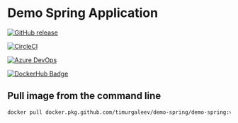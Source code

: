 # Demo Spring Application
 
[![GitHub release](https://img.shields.io/github/release/timurgaleev/demo-spring.svg)](https://github.com/timurgaleev/demo-spring/releases)

[![CircleCI](https://circleci.com/gh/timurgaleev/demo-spring.svg?style=svg)](https://circleci.com/gh/timurgaleev/demo-spring)

[![Azure DevOps](https://dev.azure.com/timurgaleev/timur_galeev/_apis/build/status/timurgaleev.demo-spring?branchName=refs%2Fpull%2F12%2Fmerge)](https://dev.azure.com/timurgaleev/timur_galeev/_build/latest?definitionId=1&branchName=refs%2Fpull%2F12%2Fmerge)

[![DockerHub Badge](http://dockeri.co/image/timurgaleev/demo-spring)](https://hub.docker.com/r/timurgaleev/demo-spring)


## Pull image from the command line

```bash
docker pull docker.pkg.github.com/timurgaleev/demo-spring/demo-spring:v1.4.3
```
